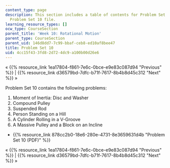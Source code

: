```yaml
---
content_type: page
description: This section includes a table of contents for Problem Set 10 and the
  Problem Set 10 file.
learning_resource_types: []
ocw_type: CourseSection
parent_title: 'Week 10: Rotational Motion'
parent_type: CourseSection
parent_uid: 146d8dd7-7c99-bbaf-ceb8-ed10af8bee47
title: Problem Set 10
uid: 4cc15f43-3fd8-2d72-4dc9-a100b00d26e6
---
```


« {{% resource_link 1ea17804-f861-7e6c-0bce-e9e83c087d94 "Previous" %}} | {{% resource_link d36579bd-7dfc-b71f-7617-8b4b8d45c312 "Next" %}} »

Problem Set 10 contains the following problems:

1.  Moment of Inertia: Disc and Washer
2.  Compound Pulley
3.  Suspended Rod
4.  Person Standing on a Hill
5.  A Cylinder Rolling in a V-Groove
6.  A Massive Pulley and a Block on an Incline

*   {{% resource_link 878cc2b0-18e6-280e-4731-8e3659631d4b "Problem Set 10 (PDF)" %}}

« {{% resource_link 1ea17804-f861-7e6c-0bce-e9e83c087d94 "Previous" %}} | {{% resource_link d36579bd-7dfc-b71f-7617-8b4b8d45c312 "Next" %}} »
